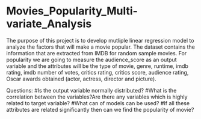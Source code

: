 # Movies_Popularity_Multi-variate_Analysis
The purpose of this project is to develop mutliple linear regression model to analyze the factors that will make a movie popular. The dataset contains the information that are extracted from IMDB for random sample movies. For popularity we are going to measure the audience_score as an output variable and the attributes will be the type of movie, genre, runtime, imdb rating, imdb number of votes, critics rating, critics score, audience rating, Oscar awards obtained (actor, actress, director and picture). 

Questions: 
#Is the output variable normally distributed? 
#What is the correlation between the variables?Are there any variables which is highly related to target variable? 
#What can of models can be used? 
#If all these attributes are related significantly then can we find the popularity of movie?
